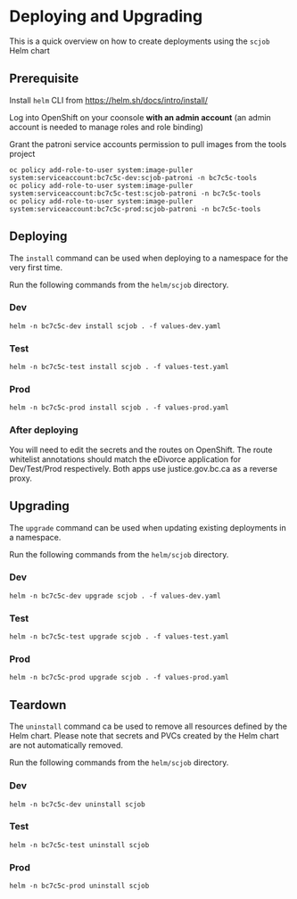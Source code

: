 # Deploying and Upgrading

This is a quick overview on how to create deployments using the `scjob` Helm chart

## Prerequisite

Install `helm` CLI from https://helm.sh/docs/intro/install/

Log into OpenShift on your coonsole **with an admin account** (an admin account is needed to manage roles and role binding)

Grant the patroni service accounts permission to pull images from the tools project
```
oc policy add-role-to-user system:image-puller system:serviceaccount:bc7c5c-dev:scjob-patroni -n bc7c5c-tools
oc policy add-role-to-user system:image-puller system:serviceaccount:bc7c5c-test:scjob-patroni -n bc7c5c-tools
oc policy add-role-to-user system:image-puller system:serviceaccount:bc7c5c-prod:scjob-patroni -n bc7c5c-tools
```

## Deploying

The `install` command can be used when deploying to a namespace for the very first time.

Run the following commands from the `helm/scjob` directory.

### Dev

`helm -n bc7c5c-dev install scjob . -f values-dev.yaml`

### Test

`helm -n bc7c5c-test install scjob . -f values-test.yaml`

### Prod

`helm -n bc7c5c-prod install scjob . -f values-prod.yaml`

### After deploying

You will need to edit the secrets and the routes on OpenShift. The route whitelist annotations should match the eDivorce application for Dev/Test/Prod respectively. Both apps use justice.gov.bc.ca as a reverse proxy.

## Upgrading

The `upgrade` command can be used when updating existing deployments in a namespace.

Run the following commands from the `helm/scjob` directory.

### Dev

`helm -n bc7c5c-dev upgrade scjob . -f values-dev.yaml`

### Test

`helm -n bc7c5c-test upgrade scjob . -f values-test.yaml`

### Prod

`helm -n bc7c5c-prod upgrade scjob . -f values-prod.yaml`


## Teardown

The `uninstall` command ca be used to remove all resources defined by the Helm chart. Please note that secrets and PVCs created by the Helm chart are not automatically removed.

Run the following commands from the `helm/scjob` directory.

### Dev

`helm -n bc7c5c-dev uninstall scjob`

### Test

`helm -n bc7c5c-test uninstall scjob`

### Prod

`helm -n bc7c5c-prod uninstall scjob`
